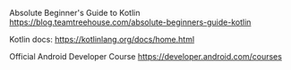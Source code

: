 Absolute Beginner's Guide to Kotlin
https://blog.teamtreehouse.com/absolute-beginners-guide-kotlin

Kotlin docs:
https://kotlinlang.org/docs/home.html

Official Android Developer Course
https://developer.android.com/courses
